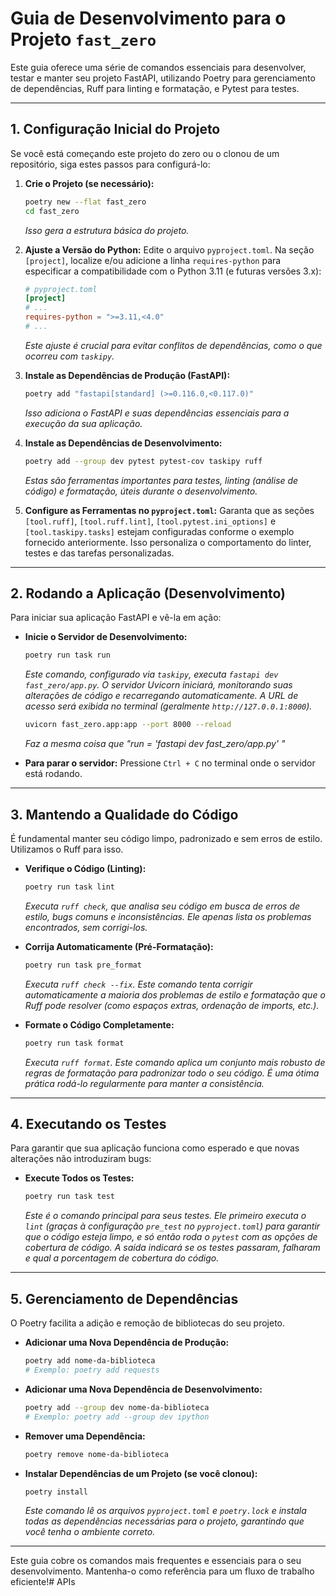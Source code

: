 # Guia de Desenvolvimento para o Projeto `fast_zero`

Este guia oferece uma série de comandos essenciais para desenvolver, testar e manter seu projeto FastAPI, utilizando Poetry para gerenciamento de dependências, Ruff para linting e formatação, e Pytest para testes.

---

## 1. Configuração Inicial do Projeto

Se você está começando este projeto do zero ou o clonou de um repositório, siga estes passos para configurá-lo:

1.  **Crie o Projeto (se necessário):**
    ```bash
    poetry new --flat fast_zero
    cd fast_zero
    ```
    *Isso gera a estrutura básica do projeto.*

2.  **Ajuste a Versão do Python:**
    Edite o arquivo `pyproject.toml`. Na seção `[project]`, localize e/ou adicione a linha `requires-python` para especificar a compatibilidade com o Python 3.11 (e futuras versões 3.x):
    ```toml
    # pyproject.toml
    [project]
    # ...
    requires-python = ">=3.11,<4.0"
    # ...
    ```
    *Este ajuste é crucial para evitar conflitos de dependências, como o que ocorreu com `taskipy`.*

3.  **Instale as Dependências de Produção (FastAPI):**
    ```bash
    poetry add "fastapi[standard] (>=0.116.0,<0.117.0)"
    ```
    *Isso adiciona o FastAPI e suas dependências essenciais para a execução da sua aplicação.*

4.  **Instale as Dependências de Desenvolvimento:**
    ```bash
    poetry add --group dev pytest pytest-cov taskipy ruff
    ```
    *Estas são ferramentas importantes para testes, linting (análise de código) e formatação, úteis durante o desenvolvimento.*

5.  **Configure as Ferramentas no `pyproject.toml`:**
    Garanta que as seções `[tool.ruff]`, `[tool.ruff.lint]`, `[tool.pytest.ini_options]` e `[tool.taskipy.tasks]` estejam configuradas conforme o exemplo fornecido anteriormente. Isso personaliza o comportamento do linter, testes e das tarefas personalizadas.

---

## 2. Rodando a Aplicação (Desenvolvimento)

Para iniciar sua aplicação FastAPI e vê-la em ação:

* **Inicie o Servidor de Desenvolvimento:**
    ```bash
    poetry run task run
    ```
    *Este comando, configurado via `taskipy`, executa `fastapi dev fast_zero/app.py`. O servidor Uvicorn iniciará, monitorando suas alterações de código e recarregando automaticamente. A URL de acesso será exibida no terminal (geralmente `http://127.0.0.1:8000`).*
    ```bash
    uvicorn fast_zero.app:app --port 8000 --reload
    ```
    *Faz a mesma coisa que "run = 'fastapi dev fast_zero/app.py' "*
    
* **Para parar o servidor:** Pressione `Ctrl + C` no terminal onde o servidor está rodando.

---

## 3. Mantendo a Qualidade do Código

É fundamental manter seu código limpo, padronizado e sem erros de estilo. Utilizamos o Ruff para isso.

* **Verifique o Código (Linting):**
    ```bash
    poetry run task lint
    ```
    *Executa `ruff check`, que analisa seu código em busca de erros de estilo, bugs comuns e inconsistências. Ele apenas lista os problemas encontrados, sem corrigi-los.*

* **Corrija Automaticamente (Pré-Formatação):**
    ```bash
    poetry run task pre_format
    ```
    *Executa `ruff check --fix`. Este comando tenta corrigir automaticamente a maioria dos problemas de estilo e formatação que o Ruff pode resolver (como espaços extras, ordenação de imports, etc.).*

* **Formate o Código Completamente:**
    ```bash
    poetry run task format
    ```
    *Executa `ruff format`. Este comando aplica um conjunto mais robusto de regras de formatação para padronizar todo o seu código. É uma ótima prática rodá-lo regularmente para manter a consistência.*

---

## 4. Executando os Testes

Para garantir que sua aplicação funciona como esperado e que novas alterações não introduziram bugs:

* **Execute Todos os Testes:**
    ```bash
    poetry run task test
    ```
    *Este é o comando principal para seus testes. Ele primeiro executa o `lint` (graças à configuração `pre_test` no `pyproject.toml`) para garantir que o código esteja limpo, e só então roda o `pytest` com as opções de cobertura de código. A saída indicará se os testes passaram, falharam e qual a porcentagem de cobertura do código.*

---

## 5. Gerenciamento de Dependências

O Poetry facilita a adição e remoção de bibliotecas do seu projeto.

* **Adicionar uma Nova Dependência de Produção:**
    ```bash
    poetry add nome-da-biblioteca
    # Exemplo: poetry add requests
    ```

* **Adicionar uma Nova Dependência de Desenvolvimento:**
    ```bash
    poetry add --group dev nome-da-biblioteca
    # Exemplo: poetry add --group dev ipython
    ```

* **Remover uma Dependência:**
    ```bash
    poetry remove nome-da-biblioteca
    ```

* **Instalar Dependências de um Projeto (se você clonou):**
    ```bash
    poetry install
    ```
    *Este comando lê os arquivos `pyproject.toml` e `poetry.lock` e instala todas as dependências necessárias para o projeto, garantindo que você tenha o ambiente correto.*

---

Este guia cobre os comandos mais frequentes e essenciais para o seu desenvolvimento. Mantenha-o como referência para um fluxo de trabalho eficiente!# APIs
